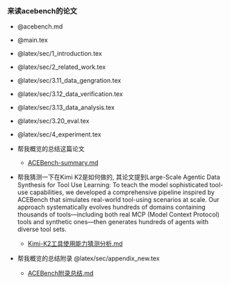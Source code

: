 ### 来读acebench的论文

- @acebench.md
- @main.tex
- @latex/sec/1_introduction.tex
- @latex/sec/2_related_work.tex
- @latex/sec/3.11_data_gengration.tex
- @latex/sec/3.12_data_verification.tex
- @latex/sec/3.13_data_analysis.tex
- @latex/sec/3.20_eval.tex
- @latex/sec/4_experiment.tex

- 帮我概览的总结这篇论文
  - [ACEBench-summary.md](acebench/ACEBench-summary.md)
- 帮我猜测一下在Kimi K2是如何做的, 其论文提到Large-Scale Agentic Data Synthesis for Tool Use Learning: To teach the model sophisticated tool-use capabilities, we developed a comprehensive pipeline inspired by ACEBench that simulates real-world tool-using scenarios at scale. Our approach systematically evolves hundreds of domains containing thousands of tools—including both real MCP (Model Context Protocol) tools and synthetic ones—then generates hundreds of agents with diverse tool sets.
  - [Kimi-K2工具使用能力猜测分析.md](acebench/Kimi-K2工具使用能力猜测分析.md)
- 帮我概览的总结附录 @latex/sec/appendix_new.tex
  - [ACEBench附录总结.md](acebench/ACEBench附录总结.md)